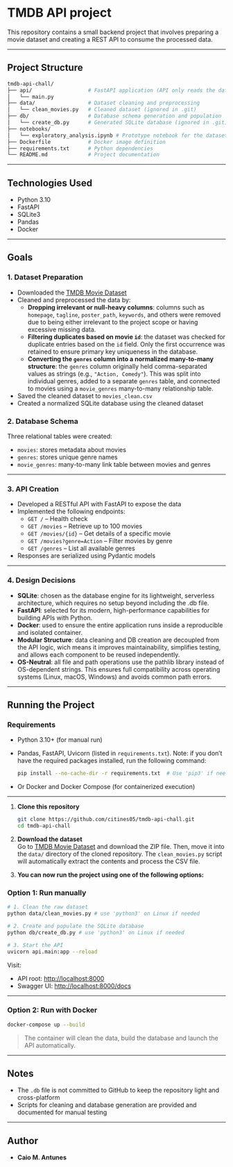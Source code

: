 # TMDB API project

This repository contains a small backend project that involves preparing a movie dataset and creating a REST API to consume the processed data.

---

## Project Structure

```bash
tmdb-api-chall/
├── api/                  # FastAPI application (API only reads the database)
│   └── main.py
├── data/                 # Dataset cleaning and preprocessing
│   └── clean_movies.py   # Cleaned dataset (ignored in .git)
├── db/                   # Database schema generation and population
│   └── create_db.py      # Generated SQLite database (ignored in .git)
├── notebooks/
│   └── exploratory_analysis.ipynb # Prototype notebook for the dataset cleaning logic used in clean_movies.py."
├── Dockerfile            # Docker image definition
├── requirements.txt      # Python dependencies
└── README.md             # Project documentation
```

---

## Technologies Used

- Python 3.10
- FastAPI
- SQLite3
- Pandas
- Docker

---

## Goals

### 1. Dataset Preparation

- Downloaded the [TMDB Movie Dataset](https://www.kaggle.com/datasets/asaniczka/tmdb-movies-dataset-2023-930k-movies)
- Cleaned and preprocessed the data by:
  - **Dropping irrelevant or null-heavy columns**: columns such as `homepage`, `tagline`, `poster_path`, `keywords`, and others were removed due to being either irrelevant to the project scope or having excessive missing data.
  - **Filtering duplicates based on movie `id`**: the dataset was checked for duplicate entries based on the `id` field. Only the first occurrence was retained to ensure primary key uniqueness in the database.
  - **Converting the `genres` column into a normalized many-to-many structure**: the `genres` column originally held comma-separated values as strings (e.g., `"Action, Comedy"`). This was split into individual genres, added to a separate `genres` table, and connected to movies using a `movie_genres` many-to-many relationship table.
- Saved the cleaned dataset to `movies_clean.csv`
- Created a normalized SQLite database using the cleaned dataset

### 2. Database Schema

Three relational tables were created:

- `movies`: stores metadata about movies
- `genres`: stores unique genre names
- `movie_genres`: many-to-many link table between movies and genres

---

### 3. API Creation

- Developed a RESTful API with FastAPI to expose the data
- Implemented the following endpoints:
  - `GET /` – Health check
  - `GET /movies` – Retrieve up to 100 movies
  - `GET /movies/{id}` – Get details of a specific movie
  - `GET /movies?genre=Action` – Filter movies by genre
  - `GET /genres` – List all available genres
- Responses are serialized using Pydantic models

---

### 4. Design Decisions

- **SQLite**: chosen as the database engine for its lightweight, serverless architecture, which requires no setup beyond including the .db file.
- **FastAPI**: selected for its modern, high-performance capabilities for building APIs with Python.
- **Docker**: used to ensure the entire application runs inside a reproducible and isolated container.
- **Modular Structure**: data cleaning and DB creation are decoupled from the API logic, wich means it improves maintainability, simplifies testing, and allows each component to be reused independently.
- **OS-Neutral**: all file and path operations use the pathlib library instead of OS-dependent strings. This ensures full compatibility across operating systems (Linux, macOS, Windows) and avoids common path errors.

---

## Running the Project

### Requirements

- Python 3.10+ (for manual run)
- Pandas, FastAPI, Uvicorn (listed in `requirements.txt`).
  Note: if you don’t have the required packages installed, run the following command:

  ```bash
  pip install --no-cache-dir -r requirements.txt  # Use 'pip3' if needed
  ```

- Or Docker and Docker Compose (for containerized execution)

---

1. **Clone this repository**  

   ```bash
   git clone https://github.com/citines05/tmdb-api-chall.git
   cd tmdb-api-chall
   ```

2. **Download the dataset**  
   Go to [TMDB Movie Dataset](https://www.kaggle.com/datasets/asaniczka/tmdb-movies-dataset-2023-930k-movies) and download the ZIP file. Then, move it into the `data/` directory of the cloned repository. The `clean_movies.py` script will automatically extract the contents and process the CSV file.

3. **You can now run the project using one of the following options:**

### Option 1: Run manually

```bash
# 1. Clean the raw dataset
python data/clean_movies.py # use 'python3' on Linux if needed

# 2. Create and populate the SQLite database
python db/create_db.py # use 'python3' on Linux if needed

# 3. Start the API
uvicorn api.main:app --reload
```

Visit:

- API root: [http://localhost:8000](http://localhost:8000)
- Swagger UI: [http://localhost:8000/docs](http://localhost:8000/docs)

---

### Option 2: Run with Docker

```bash
docker-compose up --build
```

> The container will clean the data, build the database and launch the API automatically.

---

## Notes

- The `.db` file is not committed to GitHub to keep the repository light and cross-platform
- Scripts for cleaning and database generation are provided and documented for manual testing

---

## Author

- **Caio M. Antunes**
